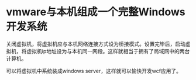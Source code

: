 # vmware与本机组成一个完整Windows开发系统

关闭虚拟机，将虚拟机应与本机网络连接方式设为桥接模式。设置完毕后，启动虚拟机，将虚拟机ip地址设为与本机同一网段。这样就相当于拥有了局域网中的两台计算机。

可以将虚拟机中系统装成windows server，这样就可以愉快开发wcf应用了。


